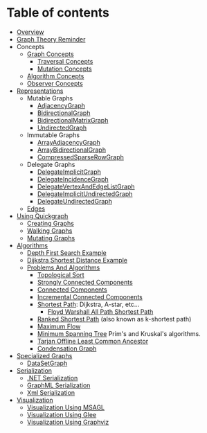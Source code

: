 # Table of contents

* [Overview](Overview.md)
* [Graph Theory Reminder](Graph-Theory-Reminder.md)
* Concepts
  * [Graph Concepts](Graph-Concepts.md)
    * [Traversal Concepts](Traversal-Concepts.md)
    * [Mutation Concepts](Mutation-Concepts.md)
  * [Algorithm Concepts](Algorithm-Concepts.md)
  * [Observer Concepts](Observer-Concepts.md)
* [Representations](Representations.md)
  * Mutable Graphs
    * [AdjacencyGraph](AdjacencyGraph.md)
    * [BidirectionalGraph](BidirectionalGraph.md)
    * [BidirectionalMatrixGraph](BidirectionalMatrixGraph.md)
    * [UndirectedGraph](UndirectedGraph.md)
  * Immutable Graphs
    * [ArrayAdjacencyGraph](ArrayAdjacencyGraph.md)
    * [ArrayBidirectionalGraph](ArrayBidirectionalGraph.md)
    * [CompressedSparseRowGraph](CompressedSparseRowGraph.md)
  * Delegate Graphs
    * [DelegateImplicitGraph](DelegateImplicitGraph.md)
    * [DelegateIncidenceGraph](DelegateIncidenceGraph.md)
    * [DelegateVertexAndEdgeListGraph](DelegateVertexAndEdgeListGraph.md)
    * [DelegateImplicitUndirectedGraph](DelegateImplicitUndirectedGraph.md)
    * [DelegateUndirectedGraph](DelegateUndirectedGraph.md)
  * [Edges](Edges.md)
* [Using Quickgraph](Using-Quickgraph.md)
  * [Creating Graphs](Creating-Graphs.md)
  * [Walking Graphs](Walking-Graphs.md)
  * [Mutating Graphs](Mutating-Graphs.md)
* [Algorithms](Algorithms.md)
  * [Depth First Search Example](Depth-First-Search-Example.md)
  * [Dijkstra Shortest Distance Example](Dijkstra-Shortest-Distance-Example.md)
  * [Problems And Algorithms](Problems-And-Algorithms.md)
    * [Topological Sort](Topological-Sort.md)
    * [Strongly Connected Components](Strongly-Connected-Components.md)
    * [Connected Components](Connected-Components.md)
    * [Incremental Connected Components](Incremental-Connected-Components.md)
    * [Shortest Path](Shortest-Path.md): Dijkstra, A-star, etc...
      * [Floyd Warshall All Path Shortest Path](Floyd-Warshall-All-Path-Shortest-Path.md)
    * [Ranked Shortest Path](Ranked-Shortest-Path.md) (also known as k-shortest path)
    * [Maximum Flow](Maximum-Flow.md)
    * [Minimum Spanning Tree](Minimum-Spanning-Tree.md) Prim's and Kruskal's algorithms.
    * [Tarjan Offline Least Common Ancestor](Tarjan-Offline-Least-Common-Ancestor.md)
    * [Condensation Graph](Condensation-Graph.md)
* [Specialized Graphs](Specialized-Graphs.md)
  * [DataSetGraph](DataSetGraph.md)
* [Serialization](Serialization.md)
  * [.NET Serialization](.NET-Serialization.md)
  * [GraphML Serialization](GraphML-Serialization.md)
  * [Xml Serialization](Xml-Serialization)
* [Visualization](Visualization.md)
  * [Visualization Using MSAGL](Visualization-Using-MsAgl.md)
  * [Visualization Using Glee](Visualization-Using-Glee.md)
  * [Visualization Using Graphviz](Visualization-Using-Graphviz.md)